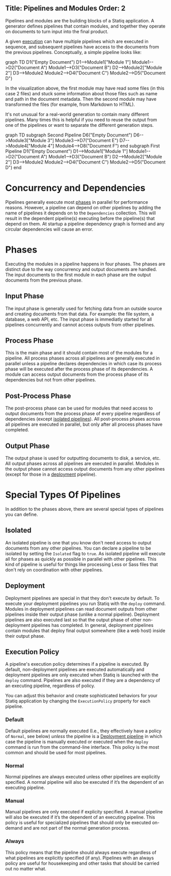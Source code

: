 Title: Pipelines and Modules
Order: 2
---
Pipelines and modules are the building blocks of a Statiq application. A generator defines pipelines that contain modules, and together they operate on documents to turn input into the final product.

A given [execution](xref:execution) can have multiple pipelines which are executed in sequence, and subsequent pipelines have access to the documents from the previous pipelines. Conceptually, a simple pipeline looks like:

<div class="mermaid">
    graph TD
        D1("Empty Document")
        D1-->Module1["Module 1"]
        Module1-->D2("Document A")
        Module1-->D3("Document B")
        D2-->Module2["Module 2"]
        D3-->Module2
        Module2-->D4("Document C")
        Module2-->D5("Document D")
</div>

In the visualization above, the first module may have read some files (in this case 2 files) and stuck some information about those files such as name and path in the document metadata. Then the second module may have transformed the files (for example, from Markdown to HTML).

It's not unusual for a real-world generation to contain many different pipelines. Many times this is helpful if you need to reuse the output from one of the pipelines or want to separate the different generation steps.

<div class="mermaid">
    graph TD
        subgraph Second Pipeline
            D6("Empty Document")
            D6-->Module3["Module 3"]
            Module3-->D7("Document E")
            D7-->Module4["Module 4"]
            Module4-->D8("Document F")
        end
        subgraph First Pipeline
            D1("Empty Document")
            D1-->Module1["Module 1"]
            Module1-->D2("Document A")
            Module1-->D3("Document B")
            D2-->Module2["Module 2"]
            D3-->Module2
            Module2-->D4("Document C")
            Module2-->D5("Document D")
        end
</div>

# Concurrency and Dependencies

Pipelines generally execute most [phases](#phases) in parallel for performance reasons. However, a pipeline can depend on other pipelines by adding the name of pipelines it depends on to the `Dependencies` collection. This will result in the dependent pipeline(s) executing before the pipeline(s) that depend on them. At startup a pipeline dependency graph is formed and any circular dependencies will cause an error.

# Phases

Executing the modules in a pipeline happens in four phases. The phases are distinct due to the way concurrency and output documents are handled. The input documents to the first module in each phase are the output documents from the previous phase.

## Input Phase

The input phase is generally used for fetching data from an outside source and creating documents from that data. For example: the file system, a database, a web API, etc. The input phase is immediatly started for all pipelines concurrently and cannot access outputs from other pipelines.

## Process Phase

This is the main phase and it should contain most of the modules for a pipeline. All process phases across all pipelines are generally executed in parallel unless a pipeline declares dependencies in which case its process phase will be executed after the process phase of its dependencies. A module can access output documents from the process phase of its dependencies but not from other pipelines.

## Post-Process Phase

The post-process phase can be used for modules that need access to output documents from the process phase of every pipeline regardless of dependencies (except [isolated pipelines](#isolated)). All post-process phases across all pipelines are executed in parallel, but only after all process phases have completed.

## Output Phase

The output phase is used for outputting documents to disk, a service, etc. All output phases across all pipelines are executed in parallel. Modules in the output phase cannot access output documents from any other pipelines (except for those in a [deployment](#deployment) pipeline).

# Special Types Of Pipelines

In addition to the phases above, there are several special types of pipelines you can define.

## Isolated

An isolated pipeline is one that you know don't need access to output documents from any other pipelines. You can declare a pipeline to be isolated by setting the `Isolated` flag to `true`. As isolated pipeline will execute all for phases as quickly as possible in parallel with other pipelines. This kind of pipeline is useful for things like processing Less or Sass files that don't rely on coordination with other pipelines.

## Deployment

Deployment pipelines are special in that they don't execute by default. To execute your deployment pipelines you run Statiq with the `deploy` command. Modules in deployment pipelines can read document outputs from other pipelines inside their output phase (unlike a normal pipeline). Deployment pipelines are also executed last so that the output phase of other non-deployment pipelines has completed. In general, deployment pipelines contain modules that deploy final output somewhere (like a web host) inside their output phase.

## Execution Policy

A pipeline's execution policy determines if a pipeline is executed. By default, non-deployment pipelines are executed automatically and deployment pipelines are only executed when Statiq is launched with the `deploy` command. Pipelines are also executed if they are a dependency of an executing pipeline, regardless of policy.

You can adjust this behavior and create sophisticated behaviors for your Statiq application by changing the `ExecutionPolicy` property for each pipeline.

### Default

Default pipelines are normally executed (I.e., they effectively have a policy of `Normal`, see below) _unless_ the pipeline is a [Deployment pipeline](#deployment) in which case the pipeline is manually executed or executed when the `deploy` command is run from the command-line interface. This policy is the most common and should be used for most pipelines.

### Normal

Normal pipelines are always executed unless other pipelines are explicitly specified. A normal pipeline will also be executed if it’s the dependent of an executing pipeline.

### Manual

Manual pipelines are only executed if explicity specified. A manual pipeline will also be executed if it’s the dependent of an executing pipeline. This policy is useful for specialized pipelines that should only be executed on-demand and are not part of the normal generation process.

### Always

This policy means that the pipeline should always execute regardless of what pipelines are explicitly specified (if any). Pipelines with an always policy are useful for housekeeping and other tasks that should be carried out no matter what.